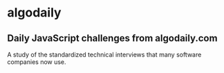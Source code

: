 # algodaily
## Daily JavaScript challenges from algodaily.com

A study of the standardized technical interviews that many software companies now use.

